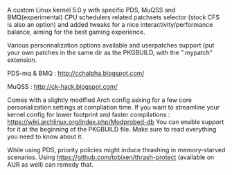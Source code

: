 A custom Linux kernel 5.0.y with specific PDS, MuQSS and BMQ(experimental) CPU schedulers related patchsets selector (stock CFS is also an option) and added tweaks for a nice interactivity/performance balance, aiming for the best gaming experience.

Various personnalization options available and userpatches support (put your own patches in the same dir as the PKGBUILD, with the ".mypatch" extension.

PDS-mq & BMQ : http://cchalpha.blogspot.com/

MuQSS : http://ck-hack.blogspot.com/

Comes with a slightly modified Arch config asking for a few core personalization settings at compilation time.
If you want to streamline your kernel config for lower footprint and faster compilations : https://wiki.archlinux.org/index.php/Modprobed-db
You can enable support for it at the beginning of the PKGBUILD file. Make sure to read everything you need to know about it.

While using PDS, priority policies might induce thrashing in memory-starved scenarios. Using https://github.com/tobixen/thrash-protect (available on AUR as well) can remedy that.
